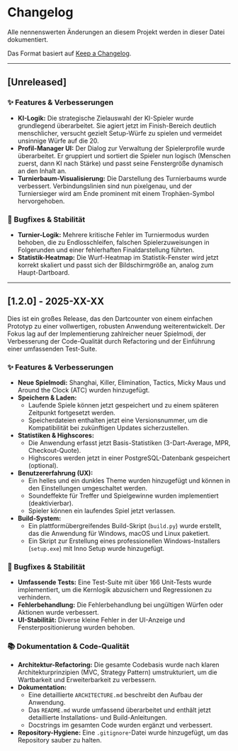 # Changelog

Alle nennenswerten Änderungen an diesem Projekt werden in dieser Datei dokumentiert.

Das Format basiert auf [Keep a Changelog](https://keepachangelog.com/en/1.0.0/).

---

## [Unreleased]

### ✨ Features & Verbesserungen

*   **KI-Logik:** Die strategische Zielauswahl der KI-Spieler wurde grundlegend überarbeitet. Sie agiert jetzt im Finish-Bereich deutlich menschlicher, versucht gezielt Setup-Würfe zu spielen und vermeidet unsinnige Würfe auf die 20.
*   **Profil-Manager UI:** Der Dialog zur Verwaltung der Spielerprofile wurde überarbeitet. Er gruppiert und sortiert die Spieler nun logisch (Menschen zuerst, dann KI nach Stärke) und passt seine Fenstergröße dynamisch an den Inhalt an.
*   **Turnierbaum-Visualisierung:** Die Darstellung des Turnierbaums wurde verbessert. Verbindungslinien sind nun pixelgenau, und der Turniersieger wird am Ende prominent mit einem Trophäen-Symbol hervorgehoben.

### 🐛 Bugfixes & Stabilität

*   **Turnier-Logik:** Mehrere kritische Fehler im Turniermodus wurden behoben, die zu Endlosschleifen, falschen Spielerzuweisungen in Folgerunden und einer fehlerhaften Finaldarstellung führten.
*   **Statistik-Heatmap:** Die Wurf-Heatmap im Statistik-Fenster wird jetzt korrekt skaliert und passt sich der Bildschirmgröße an, analog zum Haupt-Dartboard.

---

## [1.2.0] - 2025-XX-XX

Dies ist ein großes Release, das den Dartcounter von einem einfachen Prototyp zu einer vollwertigen, robusten Anwendung weiterentwickelt. Der Fokus lag auf der Implementierung zahlreicher neuer Spielmodi, der Verbesserung der Code-Qualität durch Refactoring und der Einführung einer umfassenden Test-Suite.

### ✨ Features & Verbesserungen

*   **Neue Spielmodi:** Shanghai, Killer, Elimination, Tactics, Micky Maus und Around the Clock (ATC) wurden hinzugefügt.
*   **Speichern & Laden:**
    *   Laufende Spiele können jetzt gespeichert und zu einem späteren Zeitpunkt fortgesetzt werden.
    *   Speicherdateien enthalten jetzt eine Versionsnummer, um die Kompatibilität bei zukünftigen Updates sicherzustellen.
*   **Statistiken & Highscores:**
    *   Die Anwendung erfasst jetzt Basis-Statistiken (3-Dart-Average, MPR, Checkout-Quote).
    *   Highscores werden jetzt in einer PostgreSQL-Datenbank gespeichert (optional).
*   **Benutzererfahrung (UX):**
    *   Ein helles und ein dunkles Theme wurden hinzugefügt und können in den Einstellungen umgeschaltet werden.
    *   Soundeffekte für Treffer und Spielgewinne wurden implementiert (deaktivierbar).
    *   Spieler können ein laufendes Spiel jetzt verlassen.
*   **Build-System:**
    *   Ein plattformübergreifendes Build-Skript (`build.py`) wurde erstellt, das die Anwendung für Windows, macOS und Linux paketiert.
    *   Ein Skript zur Erstellung eines professionellen Windows-Installers (`setup.exe`) mit Inno Setup wurde hinzugefügt.

### 🐛 Bugfixes & Stabilität

*   **Umfassende Tests:** Eine Test-Suite mit über 166 Unit-Tests wurde implementiert, um die Kernlogik abzusichern und Regressionen zu verhindern.
*   **Fehlerbehandlung:** Die Fehlerbehandlung bei ungültigen Würfen oder Aktionen wurde verbessert.
*   **UI-Stabilität:** Diverse kleine Fehler in der UI-Anzeige und Fensterpositionierung wurden behoben.

### 📚 Dokumentation & Code-Qualität

*   **Architektur-Refactoring:** Die gesamte Codebasis wurde nach klaren Architekturprinzipien (MVC, Strategy Pattern) umstrukturiert, um die Wartbarkeit und Erweiterbarkeit zu verbessern.
*   **Dokumentation:**
    *   Eine detaillierte `ARCHITECTURE.md` beschreibt den Aufbau der Anwendung.
    *   Das `README.md` wurde umfassend überarbeitet und enthält jetzt detaillierte Installations- und Build-Anleitungen.
    *   Docstrings im gesamten Code wurden ergänzt und verbessert.
*   **Repository-Hygiene:** Eine `.gitignore`-Datei wurde hinzugefügt, um das Repository sauber zu halten.